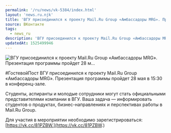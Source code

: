 ```yaml
---
permalink: '/ru/news/vk-5384/index.html'
layout: 'news.ru.njk'
title: 'ВГУ присоединился к проекту Mail.Ru Group «Амбассадоры MRG». Презентация программы пройдет 28 м'
source: ВКонтакте
tags:
  - news_ru
description: 'ВГУ присоединился к проекту Mail.Ru Group «Амбассадоры MRG». Презентация программы пройдет 28 м…'
updatedAt: 1525499946
---
```

![ВГУ присоединился к проекту Mail.Ru Group «Амбассадоры MRG». Презентация программы пройдет 28 м…](https://sun9-31.userapi.com/impf/c845521/v845521265/451e1/eKT_1udEMxQ.jpg?size=1280x784&quality=96&proxy=1&sign=e86bb445bb1145fa928b47afb3454b85&c_uniq_tag=ZfBz0ZFsOk9e2kAIjWgEi2TC_C0bjujULP1QN1a1lNY&type=album)

#ГостевойПост
ВГУ присоединился к проекту Mail.Ru Group «Амбассадоры MRG». Презентация программы пройдет 28 мая в 15:30 в конференц-зале.

Студенты, аспиранты и молодые сотрудники могут стать официальными представителями компании в ВГУ. Ваша задача — информировать студентов о продуктах, бизнес-направлениях и перспективах работы в Mail.Ru Group.

Для участия в мероприятии необходимо зарегистрироваться: [https://vk.cc/81PZBW.](https://vk.cc/81PZBW.)
